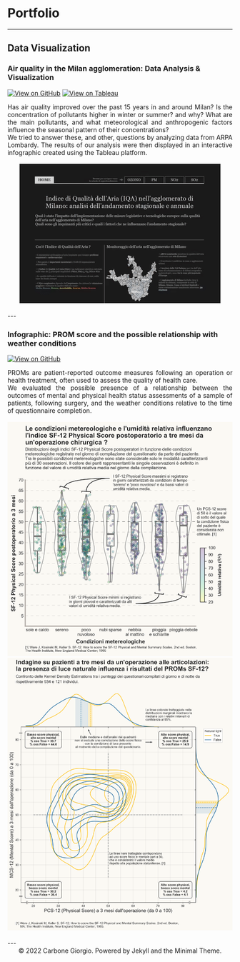 # Portfolio
---
## Data Visualization

### Air quality in the Milan agglomeration: Data Analysis & Visualization

[![View on GitHub](https://img.shields.io/badge/GitHub-View_on_GitHub-blue?logo=GitHub)](https://github.com/giocoal/Air_Pollution_Data_Visualization_Tableau)
[![View on Tableau](https://img.shields.io/badge/Tableau-Open_on_tableau-orange?logo=Tableau)](https://public.tableau.com/app/profile/giorgio.carbone3907/viz/IndicediQualitdellAriaIQAnellagglomeratodiMilanoanalisidellandamentostagionaleeannualeCarboneCavallaroMarconziniScuri/Dashboard_HOME)

<div style="text-align: justify">Has air quality improved over the past 15 years in and around Milan? Is the concentration of pollutants higher in winter or summer? and why? What are the main pollutants, and what meteorological and anthropogenic factors influence the seasonal pattern of their concentrations?
<br>
We tried to answer these, and other, questions by analyzing data from ARPA Lombardy. The results of our analysis were then displayed in an interactive infographic created using the Tableau platform.
</div>
<br>
<center><img src="images/ARPAVIZ.gif"/></center>
<br>
---

### Infographic: PROM score and the possible relationship with weather conditions

[![View on GitHub](https://img.shields.io/badge/GitHub-View_on_GitHub-blue?logo=GitHub)](https://github.com/giocoal/Matplotlib_DataViz_SF12_PROMs_Score_)

<div style="text-align: justify">
PROMs are patient-reported outcome measures following an operation or health treatment, often used to assess the quality of health care.
<br>
We evaluated the possible presence of a relationship between the outcomes of mental and physical health status assessments of a sample of patients, following surgery, and the weather conditions relative to the time of questionnaire completion.
</div>
<br>
<center><img src="images/compitino_primaviz.png"/></center>
<center><img src="images/compitino_secondaviz.png"/></center>
<br>
---



<center>© 2022 Carbone Giorgio. Powered by Jekyll and the Minimal Theme.</center>